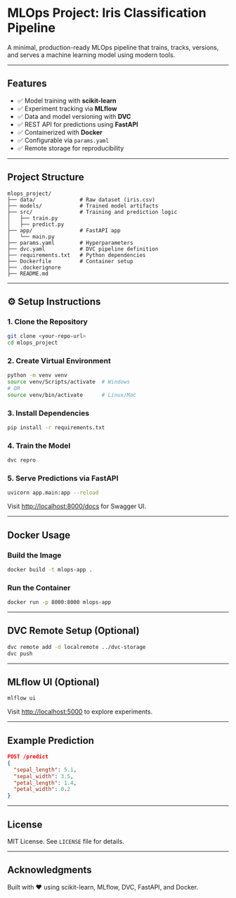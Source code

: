 # MLOps Project: Iris Classification Pipeline

A minimal, production-ready MLOps pipeline that trains, tracks, versions, and serves a machine learning model using modern tools.

---

## Features

- ✅ Model training with **scikit-learn**
- ✅ Experiment tracking via **MLflow**
- ✅ Data and model versioning with **DVC**
- ✅ REST API for predictions using **FastAPI**
- ✅ Containerized with **Docker**
- ✅ Configurable via `params.yaml`
- ✅ Remote storage for reproducibility

---

## Project Structure

```
mlops_project/
├── data/              # Raw dataset (iris.csv)
├── models/            # Trained model artifacts
├── src/               # Training and prediction logic
│   ├── train.py
│   ├── predict.py
├── app/               # FastAPI app
│   └── main.py
├── params.yaml        # Hyperparameters
├── dvc.yaml           # DVC pipeline definition
├── requirements.txt   # Python dependencies
├── Dockerfile         # Container setup
├── .dockerignore
├── README.md
```

---

## ⚙️ Setup Instructions

### 1. Clone the Repository

```bash
git clone <your-repo-url>
cd mlops_project
```

### 2. Create Virtual Environment

```bash
python -m venv venv
source venv/Scripts/activate  # Windows
# OR
source venv/bin/activate      # Linux/Mac
```

### 3. Install Dependencies

```bash
pip install -r requirements.txt
```

### 4. Train the Model

```bash
dvc repro
```

### 5. Serve Predictions via FastAPI

```bash
uvicorn app.main:app --reload
```

Visit [http://localhost:8000/docs](http://localhost:8000/docs) for Swagger UI.

---

## Docker Usage

### Build the Image

```bash
docker build -t mlops-app .
```

### Run the Container

```bash
docker run -p 8000:8000 mlops-app
```

---

## DVC Remote Setup (Optional)

```bash
dvc remote add -d localremote ../dvc-storage
dvc push
```

---

## MLflow UI (Optional)

```bash
mlflow ui
```

Visit [http://localhost:5000](http://localhost:5000) to explore experiments.

---

## Example Prediction

```json
POST /predict
{
  "sepal_length": 5.1,
  "sepal_width": 3.5,
  "petal_length": 1.4,
  "petal_width": 0.2
}
```

---

## License

MIT License. See `LICENSE` file for details.

---

## Acknowledgments

Built with ❤️ using scikit-learn, MLflow, DVC, FastAPI, and Docker.



